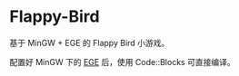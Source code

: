 # Flappy-Bird
基于 MinGW + EGE 的 Flappy Bird 小游戏。

配置好 MinGW 下的 [EGE](https://github.com/wysaid/xege) 后，使用 Code::Blocks 可直接编译。
